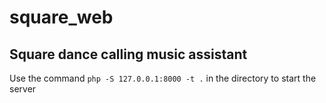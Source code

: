 # square_web

## Square dance calling music assistant

Use the command ```php -S 127.0.0.1:8000 -t .``` in the directory to start the server
